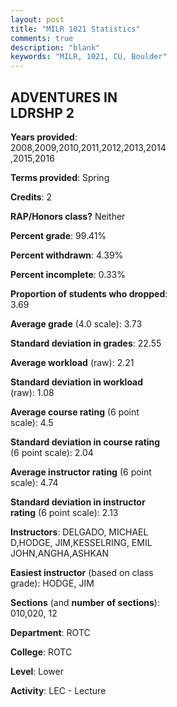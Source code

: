 ```yaml
---
layout: post
title: "MILR 1021 Statistics"
comments: true
description: "blank"
keywords: "MILR, 1021, CU, Boulder"
--- 
```

<head>
<script src="https://ajax.googleapis.com/ajax/libs/jquery/2.1.3/jquery.min.js"></script>
<script src="https://dl.dropboxusercontent.com/s/pc42nxpaw1ea4o9/highcharts.js?dl=0"></script>
<!-- <script src="../assets/js/highcharts.js"></script> -->
<style type="text/css">@font-face {
	font-family: "Bebas Neue";
	src: url(https://www.filehosting.org/file/details/544349/BebasNeue%20Regular.otf) format("opentype");
	}
	h1.Bebas { 
		font-family: "Bebas Neue", Verdana, Tahoma;
	}
</style>
</head>
<body>
	<div id="container" style="float: right; width: 45%; height: 88%; margin-left: 2.5%; margin-right: 2.5%;"></div>
	<script language="JavaScript">
		$(document).ready(function() {
		var chart = {type: 'column'};
		var title = {text: 'Grade Distribution'};
		var xAxis = {categories: ['A','B','C','D','F'],crosshair: true};
		var yAxis = {min: 0,title: {text: 'Percentage'}};
		var tooltip = {headerFormat: '<center><b><span style="font-size:20px">{point.key}</span></b></center>',
		               pointFormat: '<td style="padding:0"><b>{point.y:.1f}%</b></td>',
		               footerFormat: '</table>',shared: true,useHTML: true};
		var plotOptions = {column: {pointPadding: 0.0,borderWidth: 0}};  
		var credits = {enabled: false};var series= [{name: 'Percent',data: [84.94,11.97,0.77,1.54,0.77,]}];
		var json = {};
		json.chart = chart;
		json.title = title;
		json.tooltip = tooltip;
		json.xAxis = xAxis;
		json.yAxis = yAxis;  
		json.series = series;
		json.plotOptions = plotOptions;  
		json.credits = credits;
		$('#container').highcharts(json);
	});
	</script>
</body>
			   
## ADVENTURES IN LDRSHP 2

**Years provided**: 2008,2009,2010,2011,2012,2013,2014,2015,2016

**Terms provided**: Spring

**Credits**: 2

**RAP/Honors class?** Neither

**Percent grade**: 99.41%

**Percent withdrawn**: 4.39%

**Percent incomplete**: 0.33%

**Proportion of students who dropped**: 3.69

**Average grade** (4.0 scale): 3.73

**Standard deviation in grades**: 22.55

**Average workload** (raw): 2.21

**Standard deviation in workload** (raw): 1.08

**Average course rating** (6 point scale): 4.5

**Standard deviation in course rating** (6 point scale): 2.04

**Average instructor rating** (6 point scale): 4.74

**Standard deviation in instructor rating** (6 point scale): 2.13

**Instructors**: DELGADO, MICHAEL D,HODGE, JIM,KESSELRING, EMIL JOHN,ANGHA,ASHKAN

**Easiest instructor** (based on class grade): HODGE, JIM

**Sections** (and **number of sections**): 010,020, 12

**Department**: ROTC

**College**: ROTC

**Level**: Lower

**Activity**: LEC - Lecture